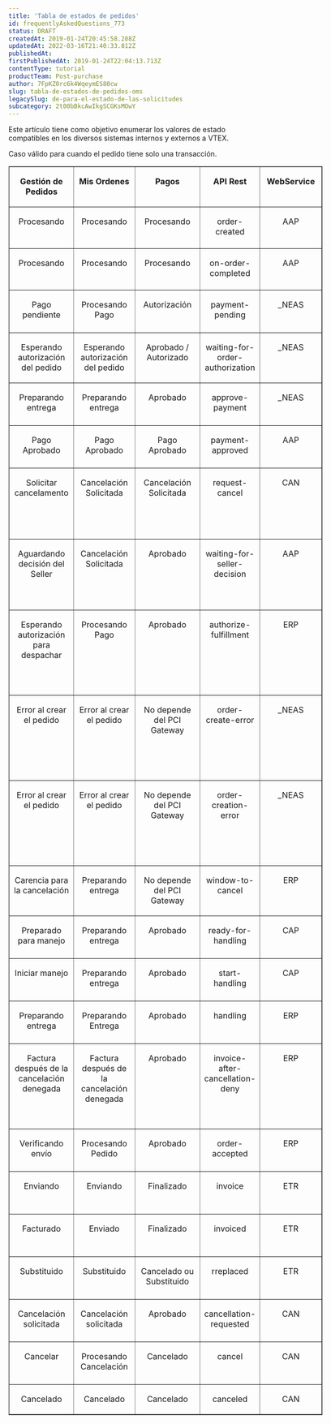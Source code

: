 ```yaml
---
title: 'Tabla de estados de pedidos'
id: frequentlyAskedQuestions_773
status: DRAFT
createdAt: 2019-01-24T20:45:58.288Z
updatedAt: 2022-03-16T21:40:33.812Z
publishedAt: 
firstPublishedAt: 2019-01-24T22:04:13.713Z
contentType: tutorial
productTeam: Post-purchase
author: 7FpKZ0rc6k4WqeymES80cw
slug: tabla-de-estados-de-pedidos-oms
legacySlug: de-para-el-estado-de-las-solicitudes
subcategory: 2t00bBkcAwIkgSCGKsMOwY
---
```


Este artículo tiene como objetivo enumerar los valores de estado compatibles en los diversos sistemas internos y externos a VTEX.

<div class = "alert alert-warning">
Caso válido para cuando el pedido tiene solo una transacción.
</div>

<table style="width: 619px;" border="1" cellspacing="0" cellpadding="0"><tbody><tr style="height: 56px;"><td style="width: 113px; height: 56px;" valign="top"><p align="center"><b>Gestión de Pedidos</b>
</td><td style="width: 113px; height: 56px;" valign="top"><p align="center"><b>Mis Ordenes</b>
</td><td style="width: 126px; height: 56px;" valign="top"><p align="center"><b>Pagos</b>
</td><td style="width: 79px; height: 56px;" valign="top"><p align="center"><b>API Rest</b>
</td><td style="width: 113px; height: 56px;" valign="top"><p align="center"><b>WebService</b>
</td></tr><tr style="height: 82px;"><td style="width: 113px; height: 82px;" valign="top"><p align="center">Procesando
</td><td style="width: 113px; height: 82px;" valign="top"><p align="center">Procesando 
</td><td style="width: 126px; height: 82px;" valign="top"><p align="center">Procesando
</td><td style="width: 79px; height: 82px;" valign="top"><p align="center">order-created
</td><td style="width: 113px; height: 82px;" valign="top"><p align="center">AAP
</td></tr><tr style="height: 82px;"><td style="width: 113px; height: 82px;" valign="top"><p align="center">Procesando
</td><td style="width: 113px; height: 82px;" valign="top"><p align="center">Procesando 
</td><td style="width: 126px; height: 82px;" valign="top"><p align="center">Procesando
</td><td style="width: 79px; height: 82px;" valign="top"><p align="center">on-order-completed
</td><td style="width: 113px; height: 82px;" valign="top"><p align="center">AAP
</td></tr><tr style="height: 84px;"><td style="width: 113px; height: 84px;" valign="top"><p align="center">Pago pendiente
</td><td style="width: 113px; height: 84px;" valign="top"><p align="center">Procesando Pago
</td><td style="width: 126px; height: 84px;" valign="top"><p align="center">Autorización
</td><td style="width: 79px; height: 84px;" valign="top"><p align="center">payment-pending
</td><td style="width: 113px; height: 84px;" valign="top"><p align="center">_NEAS
</td></tr><tr style="height: 82px;"><td style="width: 113px; height: 82px;" valign="top"><p align="center">Esperando autorización del pedido
</td><td style="width: 113px; height: 82px;" valign="top"><p align="center">Esperando autorización del pedido 
</td><td style="width: 126px; height: 82px;" valign="top"><p align="center">Aprobado / Autorizado
</td><td style="width: 79px; height: 82px;" valign="top"><p align="center">waiting-for-order-authorization
</td><td style="width: 113px; height: 82px;" valign="top"><p align="center">_NEAS
</td></tr><tr style="height: 84px;"><td style="width: 113px; height: 84px;" valign="top"><p align="center">Preparando entrega
</td><td style="width: 113px; height: 84px;" valign="top"><p align="center">Preparando entrega
</td><td style="width: 126px; height: 84px;" valign="top"><p align="center">Aprobado
</td><td style="width: 79px; height: 84px;" valign="top"><p align="center">approve-payment
</td><td style="width: 113px; height: 84px;" valign="top"><p align="center">_NEAS
</td></tr><tr style="height: 84px;"><td style="width: 113px; height: 84px;" valign="top"><p align="center">Pago Aprobado
</td><td style="width: 113px; height: 84px;" valign="top"><p align="center">Pago Aprobado
</td><td style="width: 126px; height: 84px;" valign="top"><p align="center">Pago Aprobado
</td><td style="width: 79px; height: 84px;" valign="top"><p align="center">payment-approved
</td><td style="width: 113px; height: 84px;" valign="top"><p align="center">AAP
</td></tr><tr style="height: 140px;"><td style="width: 113px; height: 140px;" valign="top"><p align="center">Solicitar cancelamento
</td><td style="width: 113px; height: 140px;" valign="top"><p align="center">Cancelación Solicitada
</td><td style="width: 126px; height: 140px;" valign="top"><p align="center">Cancelación Solicitada
</td><td style="width: 79px; height: 140px;" valign="top"><p align="center">request-cancel
</td><td style="width: 113px; height: 140px;" valign="top"><p align="center">CAN
</td></tr><tr style="height: 140px;"><td style="width: 113px; height: 140px;" valign="top"><p align="center">Aguardando decisión del Seller
</td><td style="width: 113px; height: 140px;" valign="top"><p align="center">Cancelación Solicitada
</td><td style="width: 126px; height: 140px;" valign="top"><p align="center">Aprobado
</td><td style="width: 79px; height: 140px;" valign="top"><p align="center">waiting-for-seller-decision
</td><td style="width: 113px; height: 140px;" valign="top"><p align="center">AAP
</td></tr><tr style="height: 168px;"><td style="width: 113px; height: 168px;" valign="top"><p align="center">Esperando autorización para despachar
</td><td style="width: 113px; height: 168px;" valign="top"><p align="center">Procesando Pago
</td><td style="width: 126px; height: 168px;" valign="top"><p align="center">Aprobado
</td><td style="width: 79px; height: 168px;" valign="top"><p align="center">authorize-fulfillment
</td><td style="width: 113px; height: 168px;" valign="top"><p align="center">ERP
</td></tr><tr style="height: 168px;"><td style="width: 113px; height: 168px;" valign="top"><p align="center">Error al crear el pedido
</td><td style="width: 113px; height: 168px;" valign="top"><p align="center">Error al crear el pedido
</td><td style="width: 126px; height: 168px;" valign="top"><p align="center">No depende del PCI Gateway
</td><td style="width: 79px; height: 168px;" valign="top"><p align="center">order-create-error
</td><td style="width: 113px; height: 168px;" valign="top"><p align="center">_NEAS
</td><tr style="height: 168px;"><td style="width: 113px; height: 168px;" valign="top"><p align="center">Error al crear el pedido
</td><td style="width: 113px; height: 168px;" valign="top"><p align="center">Error al crear el pedido
</td><td style="width: 126px; height: 168px;" valign="top"><p align="center">No depende del PCI Gateway
</td><td style="width: 79px; height: 168px;" valign="top"><p align="center">order-creation-error
</td><td style="width: 113px; height: 168px;" valign="top"><p align="center">_NEAS
</td></tr><tr style="height: 84px;"><td style="width: 113px; height: 84px;" valign="top"><p align="center">Carencia para la cancelación
</td><td style="width: 113px; height: 84px;" valign="top"><p align="center">Preparando entrega
</td><td style="width: 126px; height: 84px;" valign="top"><p align="center">No depende del PCI Gateway
</td><td style="width: 79px; height: 84px;" valign="top"><p align="center">window-to-cancel
</td><td style="width: 113px; height: 84px;" valign="top"><p align="center">ERP
</td></tr><tr style="height: 84px;"><td style="width: 113px; height: 84px;" valign="top"><p align="center">Preparado para manejo
</td><td style="width: 113px; height: 84px;" valign="top"><p align="center">Preparando entrega
</td><td style="width: 126px; height: 84px;" valign="top"><p align="center">Aprobado
</td><td style="width: 79px; height: 84px;" valign="top"><p align="center">ready-for-handling
</td><td style="width: 113px; height: 84px;" valign="top"><p align="center">CAP
</td></tr><tr style="height: 84px;"><td style="width: 113px; height: 84px;" valign="top"><p align="center">Iniciar manejo
</td><td style="width: 113px; height: 84px;" valign="top"><p align="center">Preparando entrega
</td><td style="width: 126px; height: 84px;" valign="top"><p align="center">Aprobado
</td><td style="width: 79px; height: 84px;" valign="top"><p align="center">start-handling
</td><td style="width: 113px; height: 84px;" valign="top"><p align="center">CAP
</td></tr><tr style="height: 84px;"><td style="width: 113px; height: 84px;" valign="top"><p align="center">Preparando entrega
</td><td style="width: 113px; height: 84px;" valign="top"><p align="center">Preparando Entrega
</td><td style="width: 126px; height: 84px;" valign="top"><p align="center">Aprobado
</td><td style="width: 79px; height: 84px;" valign="top"><p align="center">handling
</td><td style="width: 113px; height: 84px;" valign="top"><p align="center">ERP
</td></tr><tr style="height: 168px;"><td style="width: 113px; height: 168px;" valign="top"><p align="center">Factura después de la cancelación denegada
</td><td style="width: 113px; height: 168px;" valign="top"><p align="center">Factura después de la cancelación denegada
</td><td style="width: 126px; height: 168px;" valign="top"><p align="center">Aprobado
</td><td style="width: 79px; height: 168px;" valign="top"><p align="center">invoice-after-cancellation-deny
</td><td style="width: 113px; height: 84px;" valign="top"><p align="center">ERP</td><tr style="height: 84px;"><td style="width: 113px; height: 84px;" valign="top"><p align="center">Verificando envío
</td><td style="width: 113px; height: 84px;" valign="top"><p align="center">Procesando Pedido
</td><td style="width: 126px; height: 84px;" valign="top"><p align="center">Aprobado
</td><td style="width: 79px; height: 84px;" valign="top"><p align="center">order-accepted
</td><td style="width: 113px; height: 84px;" valign="top"><p align="center">ERP
</td></tr><tr style="height: 84px;"><td style="width: 113px; height: 84px;" valign="top"><p align="center">Enviando
</td><td style="width: 113px; height: 84px;" valign="top"><p align="center">Enviando
</td><td style="width: 126px; height: 84px;" valign="top"><p align="center">Finalizado
</td><td style="width: 79px; height: 84px;" valign="top"><p align="center">invoice
</td><td style="width: 113px; height: 84px;" valign="top"><p align="center">ETR
</td></tr><tr style="height: 84px;"><td style="width: 113px; height: 84px;" valign="top"><p align="center">Facturado
</td><td style="width: 113px; height: 84px;" valign="top"><p align="center">Enviado
</td><td style="width: 126px; height: 84px;" valign="top"><p align="center">Finalizado
</td><td style="width: 79px; height: 84px;" valign="top"><p align="center">invoiced
</td><td style="width: 113px; height: 84px;" valign="top"><p align="center">ETR
</td></tr><tr style="height: 84px;"><td style="width: 113px; height: 84px;" valign="top"><p align="center">Substituido
</td><td style="width: 113px; height: 84px;" valign="top"><p align="center">Substituido
</td><td style="width: 126px; height: 84px;" valign="top"><p align="center">Cancelado ou Substituido
</td><td style="width: 79px; height: 84px;" valign="top"><p align="center">rreplaced
</td><td style="width: 113px; height: 84px;" valign="top"><p align="center">ETR
</td></tr><tr style="height: 84px;"><td style="width: 113px; height: 84px;" valign="top"><p align="center">Cancelación solicitada
</td><td style="width: 113px; height: 84px;" valign="top"><p align="center">Cancelación solicitada
</td><td style="width: 126px; height: 84px;" valign="top"><p align="center">Aprobado
</td><td style="width: 79px; height: 84px;" valign="top"><p align="center">cancellation-requested
</td><td style="width: 113px; height: 84px;" valign="top"><p align="center">CAN
</td></tr><tr style="height: 84px;"><td style="width: 113px; height: 84px;" valign="top"><p align="center">Cancelar
</td><td style="width: 113px; height: 84px;" valign="top"><p align="center">Procesando Cancelación
</td><td style="width: 126px; height: 84px;" valign="top"><p align="center">Cancelado
</td><td style="width: 79px; height: 84px;" valign="top"><p align="center">cancel
</td><td style="width: 113px; height: 84px;" valign="top"><p align="center">CAN
</td></tr><tr style="height: 56px;"><td style="width: 113px; height: 56px;" valign="top"><p align="center">Cancelado
</td><td style="width: 113px; height: 56px;" valign="top"><p align="center">Cancelado
</td><td style="width: 126px; height: 56px;" valign="top"><p align="center">Cancelado
</td><td style="width: 79px; height: 56px;" valign="top"><p align="center">canceled
</td><td style="width: 113px; height: 56px;" valign="top"><p align="center">CAN
</td></tr></tbody></table>
